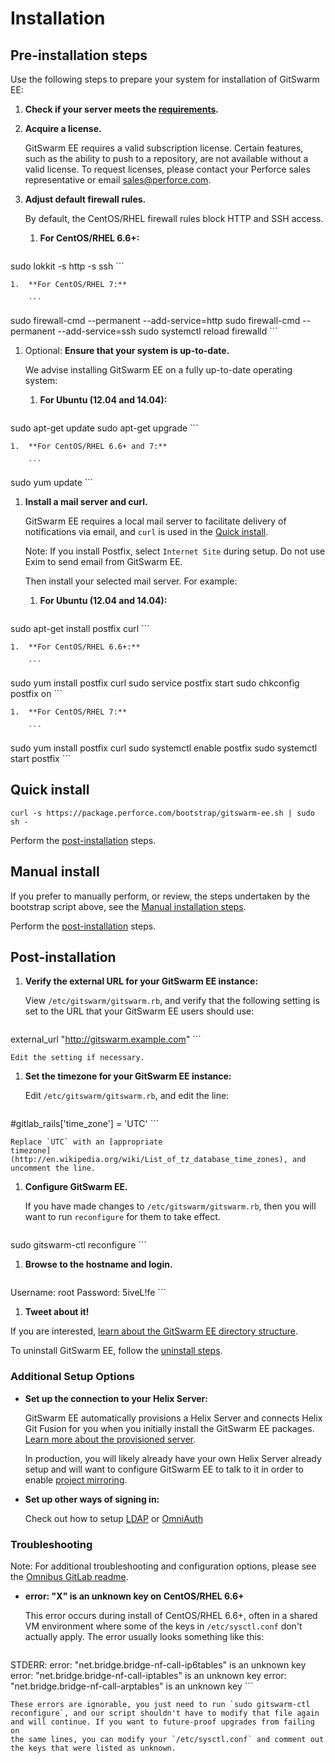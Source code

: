 # Installation

## Pre-installation steps

Use the following steps to prepare your system for installation of
GitSwarm EE:

1.  **Check if your server meets the [requirements](requirements.md).**

1.  **Acquire a license.**

    GitSwarm EE requires a valid subscription license. Certain features,
    such as the ability to push to a repository, are not available without
    a valid license. To request licenses, please contact your Perforce
    sales representative or email <sales@perforce.com>.

1.  **Adjust default firewall rules.**

    By default, the CentOS/RHEL firewall rules block HTTP and SSH access.

    1.  **For CentOS/RHEL 6.6+:**

        ```
sudo lokkit -s http -s ssh
        ```

    1.  **For CentOS/RHEL 7:**

        ```
sudo firewall-cmd --permanent --add-service=http
sudo firewall-cmd --permanent --add-service=ssh
sudo systemctl reload firewalld
        ```

1.  Optional: **Ensure that your system is up-to-date.**

    We advise installing GitSwarm EE on a fully up-to-date operating
    system:

    1.  **For Ubuntu (12.04 and 14.04):**

        ```
sudo apt-get update
sudo apt-get upgrade
        ```

    1.  **For CentOS/RHEL 6.6+ and 7:**

        ```
sudo yum update
        ```

1.  **Install a mail server and curl.**

    GitSwarm EE requires a local mail server to facilitate delivery of
    notifications via email, and `curl` is used in the [Quick
    install](#quick-install).

    Note: If you install Postfix, select `Internet Site` during setup. Do
    not use Exim to send email from GitSwarm EE.

    Then install your selected mail server. For example:

    1.  **For Ubuntu (12.04 and 14.04):**

        ```
sudo apt-get install postfix curl
        ```

    1.  **For CentOS/RHEL 6.6+:**

        ```
sudo yum install postfix curl
sudo service postfix start
sudo chkconfig postfix on
        ```

    1.  **For CentOS/RHEL 7:**

        ```
sudo yum install postfix curl
sudo systemctl enable postfix
sudo systemctl start postfix
        ```

## Quick install

```
curl -s https://package.perforce.com/bootstrap/gitswarm-ee.sh | sudo sh -
```

Perform the [post-installation](#post-installation) steps.

## Manual install

If you prefer to manually perform, or review, the steps undertaken by the
bootstrap script above, see the [Manual installation
steps](manual_install.md).

Perform the [post-installation](#post-installation) steps.

## Post-installation

1.  **Verify the external URL for your GitSwarm EE instance:**

    View `/etc/gitswarm/gitswarm.rb`, and verify that the following
    setting is set to the URL that your GitSwarm EE users should use:

    ```
external_url "http://gitswarm.example.com"
    ```

    Edit the setting if necessary.

1.  **Set the timezone for your GitSwarm EE instance:**

    Edit `/etc/gitswarm/gitswarm.rb`, and edit the line:

    ```
#gitlab_rails['time_zone'] = 'UTC'
    ```

    Replace `UTC` with an [appropriate
    timezone](http://en.wikipedia.org/wiki/List_of_tz_database_time_zones), and uncomment the line.

1.  **Configure GitSwarm EE.**

    If you have made changes to `/etc/gitswarm/gitswarm.rb`, then you will
    want to run `reconfigure` for them to take effect.

    ```
sudo gitswarm-ctl reconfigure
    ```

1.  **Browse to the hostname and login.**

    ```
Username: root
Password: 5iveL!fe
    ```

1.  **Tweet about it!**

If you are interested, [learn about the GitSwarm EE directory
structure](structure.md).

To uninstall GitSwarm EE, follow the [uninstall steps](uninstall.md).

###  Additional Setup Options

*   **Set up the connection to your Helix Server:**

    GitSwarm EE automatically provisions a Helix Server and connects Helix
    Git Fusion for you when you initially install the GitSwarm EE packages.
    [Learn more about the provisioned server](auto_provision.md).

    In production, you will likely already have your own Helix Server
    already setup and will want to configure GitSwarm EE to talk to it in
    order to enable [project
    mirroring](../workflow/importing/import_from_gitfusion.md).

*   **Set up other ways of signing in:**

    Check out how to setup [LDAP](../integration/ldap.md) or
    [OmniAuth](../integration/omniauth.md)

### Troubleshooting

Note: For additional troubleshooting and configuration options, please see
the [Omnibus GitLab
readme](https://gitlab.com/gitlab-org/omnibus-gitlab/blob/master/README.md).

*   **error: "X" is an unknown key on CentOS/RHEL 6.6+**

    This error occurs during install of CentOS/RHEL 6.6+, often in a shared
    VM environment where some of the keys in `/etc/sysctl.conf` don't
    actually apply. The error usually looks something like this:

    ```
STDERR: error: "net.bridge.bridge-nf-call-ip6tables" is an unknown key
error: "net.bridge.bridge-nf-call-iptables" is an unknown key
error: "net.bridge.bridge-nf-call-arptables" is an unknown key
    ```

    These errors are ignorable, you just need to run `sudo gitswarm-ctl
    reconfigure`, and our script shouldn't have to modify that file again
    and will continue. If you want to future-proof upgrades from failing on
    the same lines, you can modify your `/etc/sysctl.conf` and comment out
    the keys that were listed as unknown.
